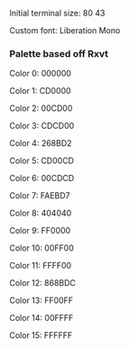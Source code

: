 Initial terminal size: 80 43

Custom font: Liberation Mono

### Palette based off Rxvt
Color 0: 000000

Color 1: CD0000

Color 2: 00CD00

Color 3: CDCD00
 
Color 4: 268BD2

Color 5: CD00CD

Color 6: 00CDCD

Color 7: FAEBD7

Color 8: 404040

Color 9: FF0000

Color 10: 00FF00

Color 11: FFFF00

Color 12: 868BDC

Color 13: FF00FF

Color 14: 00FFFF

Color 15: FFFFFF
